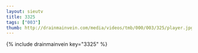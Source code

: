 ```yaml
--- 
layout: sieutv
title: 3325
tags: ["003"]
thumb: http://drainmainvein.com/media/videos/tmb/000/003/325/player.jpg
---
```

{% include drainmainvein key="3325" %} 

